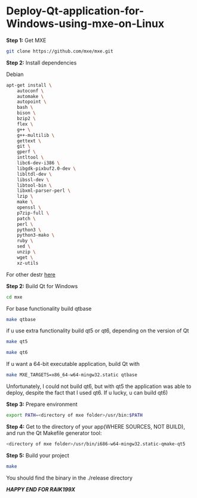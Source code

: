 # Deploy-Qt-application-for-Windows-using-mxe-on-Linux

**Step 1:** Get MXE
```bash
git clone https://github.com/mxe/mxe.git
```
**Step 2:** Install dependencies

Debian
```bash
apt-get install \
    autoconf \
    automake \
    autopoint \
    bash \
    bison \
    bzip2 \
    flex \
    g++ \
    g++-multilib \
    gettext \
    git \
    gperf \
    intltool \
    libc6-dev-i386 \
    libgdk-pixbuf2.0-dev \
    libltdl-dev \
    libssl-dev \
    libtool-bin \
    libxml-parser-perl \
    lzip \
    make \
    openssl \
    p7zip-full \
    patch \
    perl \
    python3 \
    python3-mako \
    ruby \
    sed \
    unzip \
    wget \
    xz-utils
```
For other destr [here](https://mxe.cc/#requirements)

**Step 2:** Build Qt for Windows

```bash
cd mxe
```
For base functionality build qtbase
```bash
make qtbase
```
if u use extra functionality build qt5 or qt6, depending on the version of Qt
```bash
make qt5
```

```bash
make qt6
```

If u want a 64-bit executable application, build Qt with
```bash
make MXE_TARGETS=x86_64-w64-mingw32.static qtbase
```

Unfortunately, I could not build qt6, but with qt5 the application was able to deploy, despite the fact that I used qt6. If u lucky, u can build qt6)

**Step 3:** Prepare environment

```bash
export PATH=<directory of mxe folder>/usr/bin:$PATH  
```

**Step 4:** Get to the directory of your app(WHERE SOURCES, NOT BUILD), and run the Qt Makefile generator tool:

```bash
<directory of mxe folder>/usr/bin/i686-w64-mingw32.static-qmake-qt5
```

**Step 5:** Build your project

```bash
make
```
You should find the binary in the ./release directory


***HAPPY END FOR RAIK199X***
